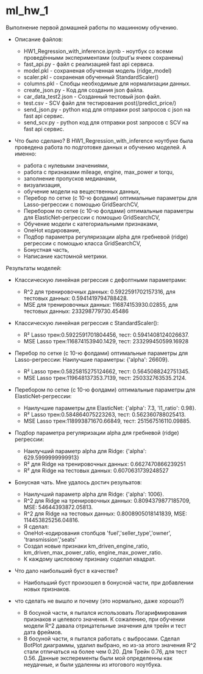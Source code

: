 # ml_hw_1
Выполнение первой домашней работы по машинному обучению.
* Описание файлов:
  * HW1_Regression_with_inference.ipynb - ноутбук со всеми проведёнными экспериментами (output’ы ячеек сохранены)
  * fast_api.py - файл с реализацией fast api сервиса.
  * model.pkl - сохраненая обученная модель (ridge_model)
  * scaler.pkl - сохраненая обученный StandardScaler()
  * columns.pkl - Слобцы необходимые для нормализации данных.
  * create_json.py - Код для создания json файла.
  * car_data_test2.json - Созданный тестовый json файл.
  * test.csv - SCV файл для тестирования post(/predict_price/)
  * send_json.py - python код для отправки post запросов с json на fast api сервис.
  * send_scv.py - python код для отправки post запросов с SCV на fast api сервис.


* Что было сделано?
В HW1_Regression_with_inference ноутбуке была проведена работа по подготовке данных и обучению моделей. 
А именно:
  * работа с нулевыми значениями, 
  * работа с признаками mileage, engine, max_power и torqu, 
  * заполнение пропусков медианами, 
  * визуализация, 
  * обучение модели на вещественных данных, 
  * Перебор по сетке (c 10-ю фолдами) оптимальные параметры для Lasso-регрессии с помощью GridSearchCV, 
  * Перебором по сетке (c 10-ю фолдами) оптимальные параметры для ElasticNet-регрессии с помощью GridSearchCV,
  * Обучение модели с категориальными признаками,
  * OneHot кодирование,
  * Подбор параметра регуляризации alpha для гребневой (ridge) регрессии с помощью класса GridSearchCV,
  * Бонустная часть,
  * Написание кастомной метрики.

Результаты моделей: 
* Классическую линейная регрессия с дефолтными параметрами: 
  * R^2 для тренировочных данных: 0.5922591702157316, для тестовых данных: 0.5941419794788428.
  * MSE для тренировочных данных: 116874153930.02855, для тестовых данных: 233298779730.45486

* Классическую линейная регрессия с StandardScaler(): 
  * R² Lasso трен:0.5922591701804456, тест: 0.5941408124026637.
  * MSE Lasso трен:116874153940.1429, тест: 233299450599.16928

* Перебор по сетке (c 10-ю фолдами) оптимальные параметры для Lasso-регрессии: Наилучшие параметры: {'alpha': 26609}.
  * R² Lasso трен:0.5825815275124662, тест: 0.5645088242751345.
  * MSE Lasso трен:119648137353.7139, тест: 250332763535.2124.

* Перебором по сетке (c 10-ю фолдами) оптимальные параметры для ElasticNet-регрессии:
  * Наилучшие параметры для ElasticNet: {'alpha': 7.3, 'l1_ratio': 0.98}.
  * R² Lasso трен:0.584864075223263, тест: 0.562360788025413.
  * MSE Lasso трен:118993871670.66849, тест: 251567516110.09885.

* Подбор параметра регуляризации alpha для гребневой (ridge) регрессии:
  * Наилучший параметр alpha для Ridge: {'alpha': 629.5999999999913}
  * R² для Ridge на тренировочных данных: 0.6627470866239251
  * R² для Ridge на тестовых данных: 0.6070631739248527

* Бонусная чать. Мне удалось достич резульатов:
  * Наилучший параметр alpha для Ridge: {'alpha': 1006}.
  * R^2 для Ridge на тренировочных данных: 0.8094379877185709, MSE: 54644393872.05813.
  * R^2 для Ridge на тестовых данных: 0.8008905018141839, MSE: 114453825256.04816.
  * Я сделал:
  * OneHot-кодирования столбцов 'fuel','seller_type','owner', 'transmission','seats'
  * Создал новые признаки km_driven_engine_ratio, km_driven_max_power_ratio, engine_max_power_ratio.
  * К каждому цисловому признаку соделал квадрат. 

* Что дало наибольший буст в качестве?
  * Наибольший буст произошел в бонусной части, при добавлении новых признаков. 

* что сделать не вышло и почему (это нормально, даже хорошо?)
  * В босуной части, я пытался использовать Логарифмирования признаков и целевого значения. К сожалению, при обучении модели R^2 давала отрицательные значения для трейн и тест дата фреймов.
  * В босуной части, я пытался работать с выбросами. Сделал BotPlot диаграммы, удалил выбрано, но из-за этого значения R^2 стали отличаться на более чем 0.20. Для Трейн 0.76, для тест 0.56. Данные эксперементы были мой определенны как неудачные, и были удаленны из итогового ноутбука. 

